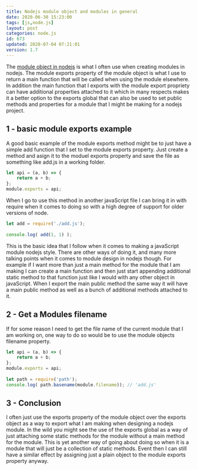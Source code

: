 ```yaml
---
title: Nodejs module object and modules in general
date: 2020-06-30 15:23:00
tags: [js,node.js]
layout: post
categories: node.js
id: 673
updated: 2020-07-04 07:21:01
version: 1.7
---
```


The [module object in nodejs](https://nodejs.org/docs/latest-v8.x/api/modules.html#modules_module_exports) is what I often use when creating modules in nodejs. The module exports property of the module object is what I use to return a main function that will be called when using the module elsewhere. In addition the main function that I exports with the module export propriety can have additional properties attached to it which in many respects makes it a better option to the exports global that can also be used to set public methods and properties for a module that I might be making for a nodejs project.

<!-- more -->

## 1 - basic module exports example

A good basic example of the module exports method might be to just have a simple add function that I set to the module exports property. Just create a method and asign it to the moduel exports property and save the file as something like add.js in a working folder.

```js
let api = (a, b) => {
    return a + b;
};
module.exports = api;
```

When I go to use this method in another javaScript file I can bring it in with require when it comes to doing so with a high degree of support for older versions of node.

```js
let add = require('./add.js');
 
console.log( add(1, 1) ); 
```

This is the basic idea that I follow when it comes to making a javaScript module nodejs style. There are other ways of doing it, and many more talking points when it comes to module design in nodejs though. For example if I want more than just a main method for the module that I am making I can create a main function and then just start appending additional static method to that function just like I would with any other object in javaScript. When I export the main public method the same way it will have a main public method as well as a bunch of additional methods attached to it.

## 2 - Get a Modules filename

If for some reason I need to get the file name of the current module that I am working on, one way to do so would be to use the module objects filename property.

```js
let api = (a, b) => {
    return a + b;
};
module.exports = api;
 
let path = require('path');
console.log( path.basename(module.filename)); // 'add.js'
```

## 3 - Conclusion

I often just use the exports property of the module object over the exports object as a way to export what I am making when designing a nodejs module. In the wild you might see the use of the exports global as a way of just attaching some static methods for the module without a main method for the module. This is yet another way of going about doing so when it is a module that will just be a collection of static methods. Event then I can still have a similar effect by assigning just a plain object to the module exports property anyway.